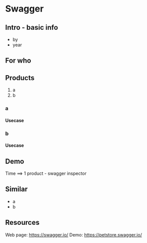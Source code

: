 # Swagger

## Intro - basic info

- by
- year

## For who



## Products

1. a
2. b

### a

#### Usecase


### b

#### Usecase


## Demo

Time ==> 1 product - swagger inspector


## Similar

- a
- b

## Resources

Web page: https://swagger.io/
Demo: https://petstore.swagger.io/